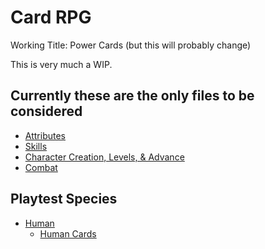 # Card RPG

Working Title: Power Cards (but this will probably change)

This is very much a WIP.

## Currently these are the only files to be considered

- [Attributes](./Mechanics/Attributes.md)
- [Skills](./Mechanics/Skills.md)
- [Character Creation, Levels, & Advance](./Mechanics/Character%20Creation%2C%20Levels%2C%20%26%20Advance.md)
- [Combat](./Mechanics/Combat.md)

## Playtest Species

- [Human](Human.md)
  - [Human Cards](./Species/Human/Cards.md)
